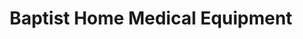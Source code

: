---
title: "Baptist Home Medical Equipment"
url: /oxford/baptist-home-medical-equipment/
shop: medical supply
---
